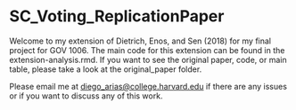 # SC_Voting_ReplicationPaper

Welcome to my extension of Dietrich, Enos, and Sen (2018) for my final project for GOV 1006. The main code for this extension can be found in the extension-analysis.rmd. If you want to see the original paper, code, or main table, please take a look at the original_paper folder. 

Please email me at diego_arias@college.harvard.edu if there are any issues or if you want to discuss any of this work.